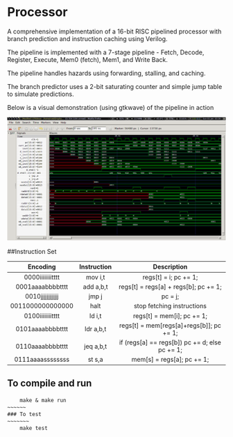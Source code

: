 # Processor

A comprehensive implementation of a 16-bit RISC pipelined processor with branch prediction and instruction caching using Verilog.

The pipeline is implemented with a 7-stage pipeline - Fetch, Decode, Register, Execute, Mem0 (fetch), Mem1, and Write Back.

The pipeline handles hazards using forwarding, stalling, and caching.

The branch predictor uses a 2-bit saturating counter and simple jump table to simulate predictions.

Below is a visual demonstration (using gtkwave) of the pipeline in action

![7-stage Pipeline](pipeline.png)

##Instruction Set

| Encoding         | Instruction | Description									 |
|:----------------:|:-----------:|:---------------------------------------------:|
| 0000iiiiiiiitttt | mov i,t     | regs[t] = i; pc += 1;				  		 |
| 0001aaaabbbbtttt | add a,b,t   | regs[t] = regs[a] + regs[b]; pc += 1;  		 |
| 0010jjjjjjjjjjjj | jmp j       | pc = j;								  		 |
| 0011000000000000 | halt        | stop fetching instructions			  		 |
| 0100iiiiiiiitttt | ld i,t      | regs[t] = mem[i]; pc += 1;			  		 |
| 0101aaaabbbbtttt | ldr a,b,t   | regs[t] = mem[regs[a]+regs[b]]; pc += 1;		 |
| 0110aaaabbbbtttt | jeq a,b,t   | if (regs[a] == regs[b]) pc += d; else pc += 1;|
| 0111aaaassssssss | st s,a      | mem[s] = regs[a]; pc += 1;					 |

## To compile and run
~~~~~~~~~~
    make & make run
~~~~~~
### To test
~~~~~~~
    make test
